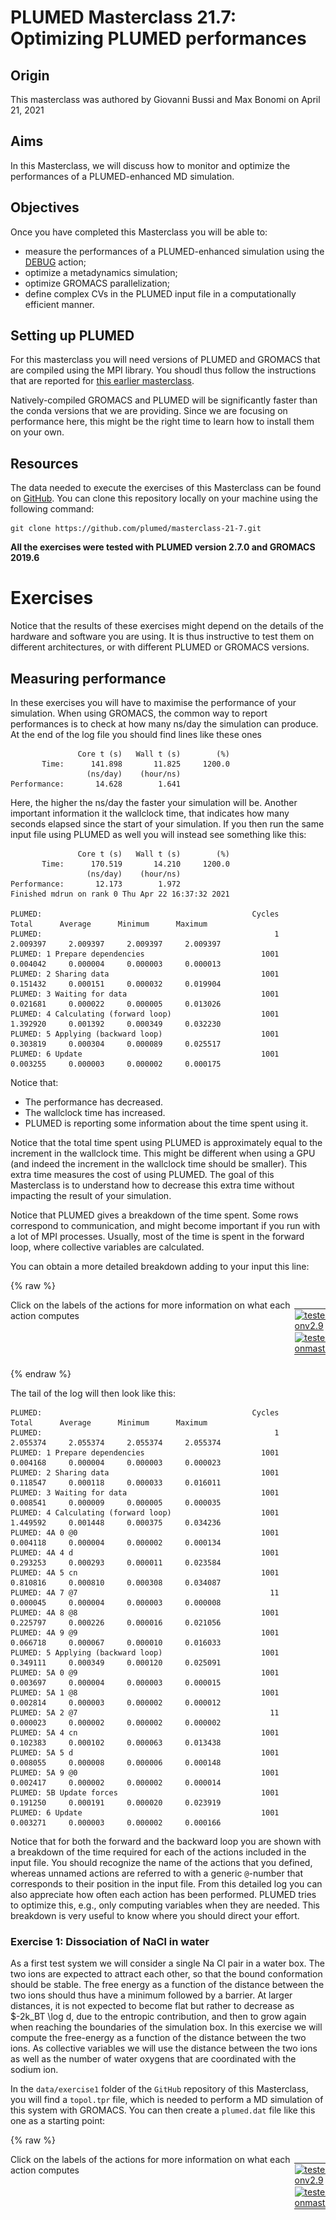 # PLUMED Masterclass 21.7: Optimizing PLUMED performances

## Origin

This masterclass was authored by Giovanni Bussi and Max Bonomi on April 21, 2021

## Aims

In this Masterclass, we will discuss how to monitor and optimize the performances of a PLUMED-enhanced MD simulation. 

## Objectives

Once you have completed this Masterclass you will be able to:

- measure the performances of a PLUMED-enhanced simulation using the [DEBUG](https://www.plumed.org/doc-v2.8/user-doc/html/_d_e_b_u_g.html) action;
- optimize a metadynamics simulation;
- optimize GROMACS parallelization;
- define complex CVs in the PLUMED input file in a computationally efficient manner.
 
## Setting up PLUMED

For this masterclass you will need versions of PLUMED and GROMACS that are compiled using the MPI library.  You shoudl thus follow the instructions that are reported for [this earlier masterclass](../../../21/005/data/NAVIGATION.html).

Natively-compiled GROMACS and PLUMED will be significantly faster than the conda versions that we are providing.  Since we are focusing on performance here, this might be the right time to learn how to install them on your own.

## Resources

The data needed to execute the exercises of this Masterclass can be found on [GitHub](https://github.com/plumed/masterclass-21-7).  You can clone this repository locally on your machine using the following command:

````
git clone https://github.com/plumed/masterclass-21-7.git
````

__All the exercises were tested with PLUMED version 2.7.0 and GROMACS 2019.6__

# Exercises

Notice that the results of these exercises might depend on the details of the hardware and software you are using.  It is thus instructive to test them on different architectures, or with different PLUMED or GROMACS versions.

## Measuring performance

In these exercises you will have to maximise the performance of your simulation. When using GROMACS, the common
way to report performances is to check at how many ns/day the simulation can produce.
At the end of the log file you should find lines like these ones

````
               Core t (s)   Wall t (s)        (%)
       Time:      141.898       11.825     1200.0
                 (ns/day)    (hour/ns)
Performance:       14.628        1.641
````

Here, the higher the ns/day the faster your simulation will be.  Another important information it the wallclock time, that indicates how many seconds elapsed since the start of your simulation.  If you then run the same input file using PLUMED as well you will instead see something like this:

````
               Core t (s)   Wall t (s)        (%)
       Time:      170.519       14.210     1200.0
                 (ns/day)    (hour/ns)
Performance:       12.173        1.972
Finished mdrun on rank 0 Thu Apr 22 16:37:32 2021

PLUMED:                                               Cycles        Total      Average      Minimum      Maximum
PLUMED:                                                    1     2.009397     2.009397     2.009397     2.009397
PLUMED: 1 Prepare dependencies                          1001     0.004042     0.000004     0.000003     0.000013
PLUMED: 2 Sharing data                                  1001     0.151432     0.000151     0.000032     0.019904
PLUMED: 3 Waiting for data                              1001     0.021681     0.000022     0.000005     0.013026
PLUMED: 4 Calculating (forward loop)                    1001     1.392920     0.001392     0.000349     0.032230
PLUMED: 5 Applying (backward loop)                      1001     0.303819     0.000304     0.000089     0.025517
PLUMED: 6 Update                                        1001     0.003255     0.000003     0.000002     0.000175 
````

Notice that:
- The performance has decreased.
- The wallclock time has increased.
- PLUMED is reporting some information about the time spent using it.

Notice that the total time spent using PLUMED is approximately equal to the increment in the wallclock time.  This might be different when using a GPU (and indeed the increment in the wallclock time should be smaller).  This extra time measures the cost of using PLUMED. The goal of this Masterclass is to understand how to decrease this extra time without impacting the result of your simulation.

Notice that PLUMED gives a breakdown of the time spent. Some rows correspond to communication, and might become important if you run with a lot of MPI processes. Usually, most of the time is spent in the forward loop, where collective variables are calculated.

You can obtain a more detailed breakdown adding to your input this line:

{% raw %}
<div style="width: 100%; float:left">
<div style="width: 90%; float:left" id="value_details_INSTRUCTIONS.md_working_1.dat"> Click on the labels of the actions for more information on what each action computes </div>
<div style="width: 10%; float:left"><table><tr><td style="padding:1px"><a href="INSTRUCTIONS.md_working_1.dat.plumed.stderr"><img src="https://img.shields.io/badge/v2.9-passing-green.svg" alt="tested onv2.9" /></a></td></tr><tr><td style="padding:1px"><a href="INSTRUCTIONS.md_working_1.dat.plumed_master.stderr"><img src="https://img.shields.io/badge/master-passing-green.svg" alt="tested onmaster" /></a></td></tr></table></div></div>
<pre style="width=97%;">
<div class="tooltip" style="color:green">DEBUG<div class="right">Set some debug options. <a href="https://www.plumed.org/doc-master/user-doc/html/_d_e_b_u_g.html" style="color:green">More details</a><i></i></div></div> <div class="tooltip">DETAILED_TIMERS<div class="right"> switch on detailed timers<i></i></div></div>
</pre>
 {% endraw %} 

The tail of the log will then look like this:

````
PLUMED:                                               Cycles        Total      Average      Minimum      Maximum
PLUMED:                                                    1     2.055374     2.055374     2.055374     2.055374
PLUMED: 1 Prepare dependencies                          1001     0.004168     0.000004     0.000003     0.000023
PLUMED: 2 Sharing data                                  1001     0.118547     0.000118     0.000033     0.016011
PLUMED: 3 Waiting for data                              1001     0.008541     0.000009     0.000005     0.000035
PLUMED: 4 Calculating (forward loop)                    1001     1.449592     0.001448     0.000375     0.034236
PLUMED: 4A 0 @0                                         1001     0.004118     0.000004     0.000002     0.000134
PLUMED: 4A 4 d                                          1001     0.293253     0.000293     0.000011     0.023584
PLUMED: 4A 5 cn                                         1001     0.810816     0.000810     0.000308     0.034087
PLUMED: 4A 7 @7                                           11     0.000045     0.000004     0.000003     0.000008
PLUMED: 4A 8 @8                                         1001     0.225797     0.000226     0.000016     0.021056
PLUMED: 4A 9 @9                                         1001     0.066718     0.000067     0.000010     0.016033
PLUMED: 5 Applying (backward loop)                      1001     0.349111     0.000349     0.000120     0.025091
PLUMED: 5A 0 @9                                         1001     0.003697     0.000004     0.000003     0.000015
PLUMED: 5A 1 @8                                         1001     0.002814     0.000003     0.000002     0.000012
PLUMED: 5A 2 @7                                           11     0.000023     0.000002     0.000002     0.000002 
PLUMED: 5A 4 cn                                         1001     0.102383     0.000102     0.000063     0.013438
PLUMED: 5A 5 d                                          1001     0.008055     0.000008     0.000006     0.000148
PLUMED: 5A 9 @0                                         1001     0.002417     0.000002     0.000002     0.000014
PLUMED: 5B Update forces                                1001     0.191250     0.000191     0.000020     0.023919
PLUMED: 6 Update                                        1001     0.003271     0.000003     0.000002     0.000166
````

Notice that for both the forward and the backward loop you are shown with a breakdown of the time required for each of the actions included in the input file. You should recognize the name of the actions that you defined, whereas unnamed actions are referred to with a generic `@`-number that corresponds to their position in the input file.  From this detailed log you can also appreciate how often each action has been performed.  PLUMED tries to optimize this, e.g., only computing variables when they are needed.  This breakdown is very useful to know where you should direct your effort.

### Exercise 1: Dissociation of NaCl in water

As a first test system we will consider a single Na Cl pair in a water box.  The two ions are expected to attract each other, so that the bound conformation should be stable.  The free energy as a function of the distance between the two ions should thus have a minimum followed by a barrier. At larger distances, it is not expected to become flat but rather to decrease as $-2k_BT \log d, due to the entropic contribution, and then to grow again when reaching the boundaries of the simulation box.  In this exercise we will compute the free-energy as a function of the distance between the two ions.  As collective variables we will use the distance between the two ions as well as the number of water oxygens that are coordinated with the sodium ion.

In the `data/exercise1` folder of the `GitHub` repository of this Masterclass, you will find a `topol.tpr` file, which is needed to perform a MD simulation of this system with GROMACS.  You can then create a `plumed.dat` file like this one as a starting point:

{% raw %}
<div style="width: 100%; float:left">
<div style="width: 90%; float:left" id="value_details_INSTRUCTIONS.md_working_2.dat"> Click on the labels of the actions for more information on what each action computes </div>
<div style="width: 10%; float:left"><table><tr><td style="padding:1px"><a href="INSTRUCTIONS.md_working_2.dat.plumed.stderr"><img src="https://img.shields.io/badge/v2.9-passing-green.svg" alt="tested onv2.9" /></a></td></tr><tr><td style="padding:1px"><a href="INSTRUCTIONS.md_working_2.dat.plumed_master.stderr"><img src="https://img.shields.io/badge/master-passing-green.svg" alt="tested onmaster" /></a></td></tr></table></div></div>
<pre style="width=97%;">
<div class="tooltip" style="color:blue"># vim:ft=plumed<div class="right">Enables syntax highlighting for PLUMED files in vim. See <a href="https://www.plumed.org/doc-master/user-doc/html/_vim_syntax.html">here for more details. </a><i></i></div></div>
<b name="INSTRUCTIONS.md_working_2.datNA" onclick='showPath("INSTRUCTIONS.md_working_2.dat","INSTRUCTIONS.md_working_2.datNA","INSTRUCTIONS.md_working_2.datNA","violet")'>NA</b><span style="display:none;" id="INSTRUCTIONS.md_working_2.datNA">The GROUP action with label <b>NA</b> calculates the following quantities:<table  align="center" frame="void" width="95%" cellpadding="5%"><tr><td width="5%"><b> Quantity </b>  </td><td width="5%"><b> Type </b>  </td><td><b> Description </b> </td></tr><tr><td width="5%">NA</td><td width="5%"><font color="violet">atoms</font></td><td>indices of atoms specified in GROUP</td></tr></table></span>: <div class="tooltip" style="color:green">GROUP<div class="right">Define a group of atoms so that a particular list of atoms can be referenced with a single label in definitions of CVs or virtual atoms. <a href="https://www.plumed.org/doc-master/user-doc/html/_g_r_o_u_p.html" style="color:green">More details</a><i></i></div></div> <div class="tooltip">ATOMS<div class="right">the numerical indexes for the set of atoms in the group<i></i></div></div>=1
<b name="INSTRUCTIONS.md_working_2.datCL" onclick='showPath("INSTRUCTIONS.md_working_2.dat","INSTRUCTIONS.md_working_2.datCL","INSTRUCTIONS.md_working_2.datCL","violet")'>CL</b><span style="display:none;" id="INSTRUCTIONS.md_working_2.datCL">The GROUP action with label <b>CL</b> calculates the following quantities:<table  align="center" frame="void" width="95%" cellpadding="5%"><tr><td width="5%"><b> Quantity </b>  </td><td width="5%"><b> Type </b>  </td><td><b> Description </b> </td></tr><tr><td width="5%">CL</td><td width="5%"><font color="violet">atoms</font></td><td>indices of atoms specified in GROUP</td></tr></table></span>: <div class="tooltip" style="color:green">GROUP<div class="right">Define a group of atoms so that a particular list of atoms can be referenced with a single label in definitions of CVs or virtual atoms. <a href="https://www.plumed.org/doc-master/user-doc/html/_g_r_o_u_p.html" style="color:green">More details</a><i></i></div></div> <div class="tooltip">ATOMS<div class="right">the numerical indexes for the set of atoms in the group<i></i></div></div>=2
<b name="INSTRUCTIONS.md_working_2.datWAT" onclick='showPath("INSTRUCTIONS.md_working_2.dat","INSTRUCTIONS.md_working_2.datWAT","INSTRUCTIONS.md_working_2.datWAT","violet")'>WAT</b><span style="display:none;" id="INSTRUCTIONS.md_working_2.datWAT">The GROUP action with label <b>WAT</b> calculates the following quantities:<table  align="center" frame="void" width="95%" cellpadding="5%"><tr><td width="5%"><b> Quantity </b>  </td><td width="5%"><b> Type </b>  </td><td><b> Description </b> </td></tr><tr><td width="5%">WAT</td><td width="5%"><font color="violet">atoms</font></td><td>indices of atoms specified in GROUP</td></tr></table></span>: <div class="tooltip" style="color:green">GROUP<div class="right">Define a group of atoms so that a particular list of atoms can be referenced with a single label in definitions of CVs or virtual atoms. <a href="https://www.plumed.org/doc-master/user-doc/html/_g_r_o_u_p.html" style="color:green">More details</a><i></i></div></div> <div class="tooltip">ATOMS<div class="right">the numerical indexes for the set of atoms in the group<i></i></div></div>=3-8544:3
<b name="INSTRUCTIONS.md_working_2.datd" onclick='showPath("INSTRUCTIONS.md_working_2.dat","INSTRUCTIONS.md_working_2.datd","INSTRUCTIONS.md_working_2.datd","black")'>d</b><span style="display:none;" id="INSTRUCTIONS.md_working_2.datd">The DISTANCE action with label <b>d</b> calculates the following quantities:<table  align="center" frame="void" width="95%" cellpadding="5%"><tr><td width="5%"><b> Quantity </b>  </td><td width="5%"><b> Type </b>  </td><td><b> Description </b> </td></tr><tr><td width="5%">d</td><td width="5%"><font color="black">scalar</font></td><td>the DISTANCE between this pair of atoms</td></tr></table></span>: <div class="tooltip" style="color:green">DISTANCE<div class="right">Calculate the distance between a pair of atoms. <a href="https://www.plumed.org/doc-master/user-doc/html/_d_i_s_t_a_n_c_e.html" style="color:green">More details</a><i></i></div></div> <div class="tooltip">ATOMS<div class="right">the pair of atom that we are calculating the distance between<i></i></div></div>=<b name="INSTRUCTIONS.md_working_2.datNA">NA</b>,<b name="INSTRUCTIONS.md_working_2.datCL">CL</b>
<span id="INSTRUCTIONS.md_working_2.datdefcn_short"><b name="INSTRUCTIONS.md_working_2.datcn" onclick='showPath("INSTRUCTIONS.md_working_2.dat","INSTRUCTIONS.md_working_2.datcn","INSTRUCTIONS.md_working_2.datcn","black")'>cn</b><span style="display:none;" id="INSTRUCTIONS.md_working_2.datcn">The COORDINATION action with label <b>cn</b> calculates the following quantities:<table  align="center" frame="void" width="95%" cellpadding="5%"><tr><td width="5%"><b> Quantity </b>  </td><td width="5%"><b> Type </b>  </td><td><b> Description </b> </td></tr><tr><td width="5%">cn</td><td width="5%"><font color="black">scalar</font></td><td>the value of the coordination</td></tr></table></span>: <div class="tooltip" style="color:green">COORDINATION<div class="right">Calculate coordination numbers. This action has <a class="toggler" href='javascript:;' onclick='toggleDisplay("INSTRUCTIONS.md_working_2.datdefcn");'>hidden defaults</a>. <a href="https://www.plumed.org/doc-master/user-doc/html/_c_o_o_r_d_i_n_a_t_i_o_n.html">More details</a><i></i></div></div> <div class="tooltip">GROUPA<div class="right">First list of atoms<i></i></div></div>=1 <div class="tooltip">GROUPB<div class="right">Second list of atoms (if empty, N*(N-1)/2 pairs in GROUPA are counted)<i></i></div></div>=<b name="INSTRUCTIONS.md_working_2.datWAT">WAT</b> <div class="tooltip">R_0<div class="right">The r_0 parameter of the switching function<i></i></div></div>=0.3
</span><span id="INSTRUCTIONS.md_working_2.datdefcn_long" style="display:none;"><b name="INSTRUCTIONS.md_working_2.datcn" onclick='showPath("INSTRUCTIONS.md_working_2.dat","INSTRUCTIONS.md_working_2.datcn","INSTRUCTIONS.md_working_2.datcn","black")'>cn</b>: <div class="tooltip" style="color:green">COORDINATION<div class="right">Calculate coordination numbers. This action uses the <a class="toggler" href='javascript:;' onclick='toggleDisplay("INSTRUCTIONS.md_working_2.datdefcn");'>defaults shown here</a>. <a href="https://www.plumed.org/doc-master/user-doc/html/_c_o_o_r_d_i_n_a_t_i_o_n.html">More details</a><i></i></div></div> <div class="tooltip">GROUPA<div class="right">First list of atoms<i></i></div></div>=1 <div class="tooltip">GROUPB<div class="right">Second list of atoms (if empty, N*(N-1)/2 pairs in GROUPA are counted)<i></i></div></div>=<b name="INSTRUCTIONS.md_working_2.datWAT">WAT</b> <div class="tooltip">R_0<div class="right">The r_0 parameter of the switching function<i></i></div></div>=0.3  <div class="tooltip">D_0<div class="right"> The d_0 parameter of the switching function<i></i></div></div>=0.0 <div class="tooltip">NN<div class="right"> The n parameter of the switching function <i></i></div></div>=6 <div class="tooltip">MM<div class="right"> The m parameter of the switching function; 0 implies 2*NN<i></i></div></div>=0
</span><div class="tooltip" style="color:green">PRINT<div class="right">Print quantities to a file. <a href="https://www.plumed.org/doc-master/user-doc/html/_p_r_i_n_t.html" style="color:green">More details</a><i></i></div></div> <div class="tooltip">ARG<div class="right">the input for this action is the scalar output from one or more other actions<i></i></div></div>=<b name="INSTRUCTIONS.md_working_2.datd">d</b>,<b name="INSTRUCTIONS.md_working_2.datcn">cn</b> <div class="tooltip">STRIDE<div class="right"> the frequency with which the quantities of interest should be output<i></i></div></div>=100 <div class="tooltip">FILE<div class="right">the name of the file on which to output these quantities<i></i></div></div>=COLVAR
<span style="display:none;" id="INSTRUCTIONS.md_working_2.dat">The PRINT action with label <b></b> calculates something</span><div class="tooltip" style="color:green">METAD<div class="right">Used to performed metadynamics on one or more collective variables. <a href="https://www.plumed.org/doc-master/user-doc/html/_m_e_t_a_d.html" style="color:green">More details</a><i></i></div></div> <div class="tooltip">ARG<div class="right">the input for this action is the scalar output from one or more other actions<i></i></div></div>=<b name="INSTRUCTIONS.md_working_2.datd">d</b>,<b name="INSTRUCTIONS.md_working_2.datcn">cn</b> <div class="tooltip">SIGMA<div class="right">the widths of the Gaussian hills<i></i></div></div>=0.05,0.1 <div class="tooltip">HEIGHT<div class="right">the heights of the Gaussian hills<i></i></div></div>=0.1 <div class="tooltip">PACE<div class="right">the frequency for hill addition<i></i></div></div>=10 <div class="tooltip">BIASFACTOR<div class="right">use well tempered metadynamics and use this bias factor<i></i></div></div>=5
</pre>
 {% endraw %} 

As usual, you can run a simulation with the following command

````
gmx_mpi mdrun -plumed plumed.dat -nsteps 100000
````

For the first three points, you can run relatively short simulations, so choose nsteps based on what you can quickly test on your machine. For the fourth point instead you will need to reach convergence.  A time on the order of a ns should be more the sufficient.

### Exercise 1a: Optimizing the calculation of a metadynamics bias

For this first point, we will focus on the calculation and update of the metadynamics bias.  We will try to have a simulation that runs faster without changing significantly the result.  Check the manual of [METAD](https://www.plumed.org/doc-v2.8/user-doc/html/_m_e_t_a_d.html) and find out how to speed up this calculation.
A few hints:

- What matters is the deposition rate (that is: height/pace). Increasing the pace and height by the same factor should not change the result significantly.
- Grids will make calculation faster (especially for long runs) but update slower.

Notice that these changes are not expected to impact the convergence of the algorithm.  Thus, you do not need a converged simulation to measure the impact on performances.

### Exercise 1b: Optimizing the calculation of a coordination number

For this second point, we will focus on the calculation of one of the two biased collective variables, namely the coordination of the Na ion with water oxygens.  We will try to have a simulation that runs faster without changing significantly the result.  Check the manual of [COORDINATION](https://www.plumed.org/doc-v2.8/user-doc/html/_c_o_o_r_d_i_n_a_t_i_o_n.html) and find out how to speed up this calculation.  A few hints:

- Neighbor lists might help, but be very careful with parameters.
- Starting with PLUMED v2.7 the construction of neighbor lists is parallelized.  Performances might thus be very different if you test your input with PLUMED v2.6 or earlier.

Notice that these changes are not expected to impact the convergence of the algorithm.  Thus, you do not need a converged simulation to measure the impact on performances.

### Exercise 1c: Optimizing GROMACS parallelization

For this third point, we will try to make sure that GROMACS runs at its maximum speed.  For this you will have to check GROMACS manual.  A few hints:

- Based on the number of processors in your computer, play with the number of OpenMP threads and of MPI processes.
- Check if the `-pin on` option improves performances.

Notice that these changes are not expected to impact the convergence of the algorithm.  Thus, you do not need a converged simulation to measure the impact on performances.

### Exercise 1d: Optimizing metadynamics parameters

We will now make modifications to the algorithm so as to be able to arrive to the same result running a shorter simulation. Try to play with [METAD](https://www.plumed.org/doc-v2.8/user-doc/html/_m_e_t_a_d.html) parameters and see if you can improve them. A few hints:

- Changing hills width might affect that speed at which you fill free-energy basins.
- Limiting the domain of the collective variables that you explore might help, if you can predict what happens
  in the portion of the domain that the simulation does not explore.
- You can even try to reduce the number of CVs.

Notice that these changes are expected to impact the convergence of the algorithm.  Thus, you do not need a converged simulation to measure the impact on performances, and you have to make sure that the statistical accuracy is comparable.

### Exercise 1e: Computing the binding free energy

As a final step, analyze the simulations performed so far to compute the standard binding free energy between the two species. Notice that even though this is defined at 1M concentration, the calculations that you are running are actually at infinite dilution.

### Exercise 2: Folding of the C-terminal domain (CTD) of the RfaH virulence factor

In this exercise, we will work with the C-terminal domain (CTD) of the RfaH virulence factor from _Escherichia coli_ that was introduced in the fourth exercise of [this lesson](../../../21/004/data/NAVIGATION.html).  This part of the system, which we refer to as RfaH-CTD, undergoes a dramatic conformational transformation from β-barrel to α-helical, which is stabilized by the N-terminal domain of the RfaH virulence factor.  This transition is illustrated in the following figure: 

![Structural transformation of the RfaH-CTD. Domain dissociation is triggered upon binding of the NTD (gray) to its target ops (operon polarity suppressor) element DNA, relieving the autoinhibited state and allowing the transformation of the CTD (colored) from an α-helical hairpin (A) towards a five-stranded β-barrel (B). Note that the NTD and CTD are connected by a linker that does not order within the crystals and therefore is not shown in the figure.](figures/RfaH-CTD.png)

RfaH-CTD  is simulated using a simplified, structure-based potential, called [SMOG](https://smog-server.org).  The SMOG energy function has been designed to have two local minima corresponding to the β-barrel and α-helical states of RfaH-CTD.  To achieve this goal, the SMOG energy function promotes native contacts, i.e. interactions that are present in the native structure(s).  When using structure-based force fields, a function of the coordinates that is correlated with the energy of the system, such as the total number of native contacts, has been shown to be a good CV for enhanced-sampling simulations. Unfortunately, these types of CVs often involve a large number of atoms and are therefore computationally expensive to calculate at every step of the simulation. In this exercise, we will learn how to write and optimize these types of CVs.

In the `data/exercise2` folder of the [GitHub](https://github.com/plumed/masterclass-21-7) repository of this Masterclass, you will find:

- two PDB files of RfaH-CTD in the β-barrel (`stateA.pdb`) and α-helical (`stateB.pdb`) states;
- a `topol.tpr` file, which is needed to perform a MD simulation of this system with GROMACS;
- a template PLUMED input file (`plumed.dat`) to perform a metadynamics simulation using the total number of native contacts as CV.
  These contacts are defined using only the β-barrel conformation, which is the most populated state in the conditions we are simulating.

The provided PLUMED input file looks as follows:

{% raw %}
<div style="width: 100%; float:left">
<div style="width: 90%; float:left" id="value_details_work/plumed_ex1.dat"> Click on the labels of the actions for more information on what each action computes </div>
<div style="width: 10%; float:left"><table><tr><td style="padding:1px"><a href="work/plumed_ex1.dat.plumed.stderr"><img src="https://img.shields.io/badge/v2.9-passing-green.svg" alt="tested onv2.9" /></a></td></tr><tr><td style="padding:1px"><a href="work/plumed_ex1.dat.plumed_master.stderr"><img src="https://img.shields.io/badge/master-passing-green.svg" alt="tested onmaster" /></a></td></tr><tr><td style="padding:0px"><img class="toggler" src="https://img.shields.io/badge/master-incomplete-yellow.svg" alt="tested on master" onmouseup='toggleDisplay("work/plumed_ex1.dat")' onmousedown='toggleDisplay("work/plumed_ex1.dat")'/></td></tr>
</table></div></div>
<div id="work/plumed_ex1.dat_short">
<pre style="width=97%;">
<span style="color:blue" class="comment"># reconstruct molecule</span>
<div class="tooltip" style="color:green">WHOLEMOLECULES<div class="right">This action is used to rebuild molecules that can become split by the periodic boundary conditions. <a href="https://www.plumed.org/doc-master/user-doc/html/_w_h_o_l_e_m_o_l_e_c_u_l_e_s.html" style="color:green">More details</a><i></i></div></div> <div class="tooltip">ENTITY0<div class="right">the atoms that make up a molecule that you wish to align<i></i></div></div>=1-330
<br/><span style="color:blue" class="comment"># CA-RMSDs from the two reference conformations</span>
<span style="color:blue" class="comment"># useful for monitoring the distance from the two metastable states</span>
<span style="display:none;" id="work/plumed_ex1.dat">The WHOLEMOLECULES action with label <b></b> calculates something</span><b name="work/plumed_ex1.datrmsd_A" onclick='showPath("work/plumed_ex1.dat","work/plumed_ex1.datrmsd_A","work/plumed_ex1.datrmsd_A","brown")'>rmsd_A</b>: <div class="tooltip" style="color:green">RMSD<div class="right">Calculate the RMSD with respect to a reference structure. <a href="https://www.plumed.org/doc-master/user-doc/html/_r_m_s_d.html" style="color:green">More details</a><i></i></div></div> <div class="tooltip">REFERENCE<div class="right">a file in pdb format containing the reference structure and the atoms involved in the CV<i></i></div></div>=stateA.pdb <div class="tooltip">TYPE<div class="right"> the manner in which RMSD alignment is performed<i></i></div></div>=OPTIMAL <div class="tooltip">NOPBC<div class="right"> ignore the periodic boundary conditions when calculating distances<i></i></div></div>
<span style="display:none;" id="work/plumed_ex1.datrmsd_A">The RMSD action with label <b>rmsd_A</b> calculates the following quantities:<table  align="center" frame="void" width="95%" cellpadding="5%"><tr><td width="5%"><b> Quantity </b>  </td><td><b> Description </b> </td></tr><tr><td width="5%">rmsd_A.value</td><td>the RMSD distance between the instaneous structure and the reference structure/s that were input</td></tr></table></span><b name="work/plumed_ex1.datrmsd_B" onclick='showPath("work/plumed_ex1.dat","work/plumed_ex1.datrmsd_B","work/plumed_ex1.datrmsd_B","brown")'>rmsd_B</b>: <div class="tooltip" style="color:green">RMSD<div class="right">Calculate the RMSD with respect to a reference structure. <a href="https://www.plumed.org/doc-master/user-doc/html/_r_m_s_d.html" style="color:green">More details</a><i></i></div></div> <div class="tooltip">REFERENCE<div class="right">a file in pdb format containing the reference structure and the atoms involved in the CV<i></i></div></div>=stateB.pdb <div class="tooltip">TYPE<div class="right"> the manner in which RMSD alignment is performed<i></i></div></div>=OPTIMAL <div class="tooltip">NOPBC<div class="right"> ignore the periodic boundary conditions when calculating distances<i></i></div></div>
<br/><span style="color:blue" class="comment"># list of 379 distances between atoms that are closer</span>
<span style="color:blue" class="comment"># than 0.6 nm in the reference PDB file (stateA.pdb, β-barrel state)</span>
<span style="display:none;" id="work/plumed_ex1.datrmsd_B">The RMSD action with label <b>rmsd_B</b> calculates the following quantities:<table  align="center" frame="void" width="95%" cellpadding="5%"><tr><td width="5%"><b> Quantity </b>  </td><td><b> Description </b> </td></tr><tr><td width="5%">rmsd_B.value</td><td>the RMSD distance between the instaneous structure and the reference structure/s that were input</td></tr></table></span><b name="work/plumed_ex1.datd1" onclick='showPath("work/plumed_ex1.dat","work/plumed_ex1.datd1","work/plumed_ex1.datd1","brown")'>d1</b>: <div class="tooltip" style="color:green">DISTANCE<div class="right">Calculate the distance between a pair of atoms. <a href="https://www.plumed.org/doc-master/user-doc/html/_d_i_s_t_a_n_c_e.html" style="color:green">More details</a><i></i></div></div> <div class="tooltip">ATOMS<div class="right">the pair of atom that we are calculating the distance between<i></i></div></div>=1,110 <div class="tooltip">NOPBC<div class="right"> ignore the periodic boundary conditions when calculating distances<i></i></div></div>
<span style="display:none;" id="work/plumed_ex1.datd1">The DISTANCE action with label <b>d1</b> calculates the following quantities:<table  align="center" frame="void" width="95%" cellpadding="5%"><tr><td width="5%"><b> Quantity </b>  </td><td><b> Description </b> </td></tr><tr><td width="5%">d1.value</td><td>the DISTANCE between this pair of atoms</td></tr></table></span><b name="work/plumed_ex1.datd2" onclick='showPath("work/plumed_ex1.dat","work/plumed_ex1.datd2","work/plumed_ex1.datd2","brown")'>d2</b>: <div class="tooltip" style="color:green">DISTANCE<div class="right">Calculate the distance between a pair of atoms. <a href="https://www.plumed.org/doc-master/user-doc/html/_d_i_s_t_a_n_c_e.html" style="color:green">More details</a><i></i></div></div> <div class="tooltip">ATOMS<div class="right">the pair of atom that we are calculating the distance between<i></i></div></div>=1,115 <div class="tooltip">NOPBC<div class="right"> ignore the periodic boundary conditions when calculating distances<i></i></div></div>
<span style="color:blue" class="comment"># __FILL__</span>
<span style="display:none;" id="work/plumed_ex1.datd2">The DISTANCE action with label <b>d2</b> calculates the following quantities:<table  align="center" frame="void" width="95%" cellpadding="5%"><tr><td width="5%"><b> Quantity </b>  </td><td><b> Description </b> </td></tr><tr><td width="5%">d2.value</td><td>the DISTANCE between this pair of atoms</td></tr></table></span><b name="work/plumed_ex1.datd379" onclick='showPath("work/plumed_ex1.dat","work/plumed_ex1.datd379","work/plumed_ex1.datd379","brown")'>d379</b>: <div class="tooltip" style="color:green">DISTANCE<div class="right">Calculate the distance between a pair of atoms. <a href="https://www.plumed.org/doc-master/user-doc/html/_d_i_s_t_a_n_c_e.html" style="color:green">More details</a><i></i></div></div> <div class="tooltip">ATOMS<div class="right">the pair of atom that we are calculating the distance between<i></i></div></div>=239,265 <div class="tooltip">NOPBC<div class="right"> ignore the periodic boundary conditions when calculating distances<i></i></div></div>
<br/><span style="color:blue" class="comment"># list of 379 switching functions to define a contact from the distance between two atoms</span>
<span style="display:none;" id="work/plumed_ex1.datd379">The DISTANCE action with label <b>d379</b> calculates the following quantities:<table  align="center" frame="void" width="95%" cellpadding="5%"><tr><td width="5%"><b> Quantity </b>  </td><td><b> Description </b> </td></tr><tr><td width="5%">d379.value</td><td>the DISTANCE between this pair of atoms</td></tr></table></span><b name="work/plumed_ex1.datc1" onclick='showPath("work/plumed_ex1.dat","work/plumed_ex1.datc1","work/plumed_ex1.datc1","brown")'>c1</b>: <div class="tooltip" style="color:green">CUSTOM<div class="right">Calculate a combination of variables using a custom expression. <a href="https://www.plumed.org/doc-master/user-doc/html/_c_u_s_t_o_m.html" style="color:green">More details</a><i></i></div></div> <div class="tooltip">FUNC<div class="right">the function you wish to evaluate<i></i></div></div>=1-erf(x^4 <div class="tooltip">ARG<div class="right">the input to this function<i></i></div></div>=<b name="work/plumed_ex1.datd1">d1</b> <div class="tooltip">PERIODIC<div class="right">if the output of your function is periodic then you should specify the periodicity of the function<i></i></div></div>=NO
<span style="display:none;" id="work/plumed_ex1.datc1">The CUSTOM action with label <b>c1</b> calculates the following quantities:<table  align="center" frame="void" width="95%" cellpadding="5%"><tr><td width="5%"><b> Quantity </b>  </td><td><b> Description </b> </td></tr><tr><td width="5%">c1.value</td><td>an arbitrary function</td></tr></table></span><b name="work/plumed_ex1.datc2" onclick='showPath("work/plumed_ex1.dat","work/plumed_ex1.datc2","work/plumed_ex1.datc2","brown")'>c2</b>: <div class="tooltip" style="color:green">CUSTOM<div class="right">Calculate a combination of variables using a custom expression. <a href="https://www.plumed.org/doc-master/user-doc/html/_c_u_s_t_o_m.html" style="color:green">More details</a><i></i></div></div> <div class="tooltip">FUNC<div class="right">the function you wish to evaluate<i></i></div></div>=1-erf(x^4 <div class="tooltip">ARG<div class="right">the input to this function<i></i></div></div>=<b name="work/plumed_ex1.datd2">d2</b> <div class="tooltip">PERIODIC<div class="right">if the output of your function is periodic then you should specify the periodicity of the function<i></i></div></div>=NO
<span style="color:blue" class="comment"># __FILL__</span>
<span style="display:none;" id="work/plumed_ex1.datc2">The CUSTOM action with label <b>c2</b> calculates the following quantities:<table  align="center" frame="void" width="95%" cellpadding="5%"><tr><td width="5%"><b> Quantity </b>  </td><td><b> Description </b> </td></tr><tr><td width="5%">c2.value</td><td>an arbitrary function</td></tr></table></span><b name="work/plumed_ex1.datc379" onclick='showPath("work/plumed_ex1.dat","work/plumed_ex1.datc379","work/plumed_ex1.datc379","brown")'>c379</b>: <div class="tooltip" style="color:green">CUSTOM<div class="right">Calculate a combination of variables using a custom expression. <a href="https://www.plumed.org/doc-master/user-doc/html/_c_u_s_t_o_m.html" style="color:green">More details</a><i></i></div></div> <div class="tooltip">FUNC<div class="right">the function you wish to evaluate<i></i></div></div>=1-erf(x^4 <div class="tooltip">ARG<div class="right">the input to this function<i></i></div></div>=<b name="work/plumed_ex1.datd379">d379</b> <div class="tooltip">PERIODIC<div class="right">if the output of your function is periodic then you should specify the periodicity of the function<i></i></div></div>=NO
<br/><span style="color:blue" class="comment"># sum of switching functions = total number of contacts</span>
<span style="display:none;" id="work/plumed_ex1.datc379">The CUSTOM action with label <b>c379</b> calculates the following quantities:<table  align="center" frame="void" width="95%" cellpadding="5%"><tr><td width="5%"><b> Quantity </b>  </td><td><b> Description </b> </td></tr><tr><td width="5%">c379.value</td><td>an arbitrary function</td></tr></table></span><b name="work/plumed_ex1.datcv" onclick='showPath("work/plumed_ex1.dat","work/plumed_ex1.datcv","work/plumed_ex1.datcv","brown")'>cv</b>: <div class="tooltip" style="color:green">COMBINE<div class="right">Calculate a polynomial combination of a set of other variables. <a href="https://www.plumed.org/doc-master/user-doc/html/_c_o_m_b_i_n_e.html" style="color:green">More details</a><i></i></div></div> <div class="tooltip">ARG<div class="right">the input to this function<i></i></div></div>=<b name="work/plumed_ex1.datc1">c1</b>,<b name="work/plumed_ex1.datc2">c2</b>,c3,c4,c5,c6,c7,c8,c9,c10,c11,c12,c13,c14,c15,c16,c17,c18,c19,c20,c21,c22,c23,c24,c25,c26,c27,c28,c29,c30,c31,c32,c33,c34,c35,c36,c37,c38,c39,c40,c41,c42,c43,c44,c45,c46,c47,c48,c49,c50,c51,c52,c53,c54,c55,c56,c57,c58,c59,c60,c61,c62,c63,c64,c65,c66,c67,c68,c69,c70,c71,c72,c73,c74,c75,c76,c77,c78,c79,c80,c81,c82,c83,c84,c85,c86,c87,c88,c89,c90,c91,c92,c93,c94,c95,c96,c97,c98,c99,c100,c101,c102,c103,c104,c105,c106,c107,c108,c109,c110,c111,c112,c113,c114,c115,c116,c117,c118,c119,c120,c121,c122,c123,c124,c125,c126,c127,c128,c129,c130,c131,c132,c133,c134,c135,c136,c137,c138,c139,c140,c141,c142,c143,c144,c145,c146,c147,c148,c149,c150,c151,c152,c153,c154,c155,c156,c157,c158,c159,c160,c161,c162,c163,c164,c165,c166,c167,c168,c169,c170,c171,c172,c173,c174,c175,c176,c177,c178,c179,c180,c181,c182,c183,c184,c185,c186,c187,c188,c189,c190,c191,c192,c193,c194,c195,c196,c197,c198,c199,c200,c201,c202,c203,c204,c205,c206,c207,c208,c209,c210,c211,c212,c213,c214,c215,c216,c217,c218,c219,c220,c221,c222,c223,c224,c225,c226,c227,c228,c229,c230,c231,c232,c233,c234,c235,c236,c237,c238,c239,c240,c241,c242,c243,c244,c245,c246,c247,c248,c249,c250,c251,c252,c253,c254,c255,c256,c257,c258,c259,c260,c261,c262,c263,c264,c265,c266,c267,c268,c269,c270,c271,c272,c273,c274,c275,c276,c277,c278,c279,c280,c281,c282,c283,c284,c285,c286,c287,c288,c289,c290,c291,c292,c293,c294,c295,c296,c297,c298,c299,c300,c301,c302,c303,c304,c305,c306,c307,c308,c309,c310,c311,c312,c313,c314,c315,c316,c317,c318,c319,c320,c321,c322,c323,c324,c325,c326,c327,c328,c329,c330,c331,c332,c333,c334,c335,c336,c337,c338,c339,c340,c341,c342,c343,c344,c345,c346,c347,c348,c349,c350,c351,c352,c353,c354,c355,c356,c357,c358,c359,c360,c361,c362,c363,c364,c365,c366,c367,c368,c369,c370,c371,c372,c373,c374,c375,c376,c377,c378,<b name="work/plumed_ex1.datc379">c379</b> <div class="tooltip">PERIODIC<div class="right">if the output of your function is periodic then you should specify the periodicity of the function<i></i></div></div>=NO
<br/><span style="color:blue" class="comment"># metadynamics using &quot;cv&quot;</span>
<span style="display:none;" id="work/plumed_ex1.datcv">The COMBINE action with label <b>cv</b> calculates the following quantities:<table  align="center" frame="void" width="95%" cellpadding="5%"><tr><td width="5%"><b> Quantity </b>  </td><td><b> Description </b> </td></tr><tr><td width="5%">cv.value</td><td>a linear compbination</td></tr></table></span><b name="work/plumed_ex1.datmetad" onclick='showPath("work/plumed_ex1.dat","work/plumed_ex1.datmetad","work/plumed_ex1.datmetad","brown")'>metad</b>: <div class="tooltip" style="color:green">METAD<div class="right">Used to performed metadynamics on one or more collective variables. <a href="https://www.plumed.org/doc-master/user-doc/html/_m_e_t_a_d.html" style="color:green">More details</a><i></i></div></div> <div class="tooltip">ARG<div class="right">the input for this action is the scalar output from one or more other actions<i></i></div></div>=<b name="work/plumed_ex1.datcv">cv</b> ...
 <span style="color:blue" class="comment"># Deposit a Gaussian every 500 time steps, with initial height </span>
 <span style="color:blue" class="comment"># equal to 1.2 kJ/mol and bias factor equal to 60</span>
 <div class="tooltip">PACE<div class="right">the frequency for hill addition<i></i></div></div>=500 <div class="tooltip">HEIGHT<div class="right">the heights of the Gaussian hills<i></i></div></div>=1.2 <div class="tooltip">BIASFACTOR<div class="right">use well tempered metadynamics and use this bias factor<i></i></div></div>=60 
 <span style="color:blue" class="comment"># Gaussian width (sigma) based on the CV fluctuations in unbiased run </span>
 <div class="tooltip">SIGMA<div class="right">the widths of the Gaussian hills<i></i></div></div>=10.0
 <span style="color:blue" class="comment"># Gaussians will be written to file</span>
 <div class="tooltip">FILE<div class="right"> a file in which the list of added hills is stored<i></i></div></div>=HILLS
...
<br/><span style="color:blue" class="comment"># print useful stuff</span>
<span style="display:none;" id="work/plumed_ex1.datmetad">The METAD action with label <b>metad</b> calculates the following quantities:<table  align="center" frame="void" width="95%" cellpadding="5%"><tr><td width="5%"><b> Quantity </b>  </td><td><b> Description </b> </td></tr><tr><td width="5%">metad.bias</td><td>the instantaneous value of the bias potential</td></tr></table></span><div class="tooltip" style="color:green">PRINT<div class="right">Print quantities to a file. <a href="https://www.plumed.org/doc-master/user-doc/html/_p_r_i_n_t.html" style="color:green">More details</a><i></i></div></div> <div class="tooltip">ARG<div class="right">the input for this action is the scalar output from one or more other actions<i></i></div></div>=<b name="work/plumed_ex1.datcv">cv</b>,<b name="work/plumed_ex1.datrmsd_A">rmsd_A</b>,<b name="work/plumed_ex1.datrmsd_B">rmsd_B</b>,<b name="work/plumed_ex1.datmetad">metad.bias</b> <div class="tooltip">STRIDE<div class="right"> the frequency with which the quantities of interest should be output<i></i></div></div>=500 <div class="tooltip">FILE<div class="right">the name of the file on which to output these quantities<i></i></div></div>=COLVAR
</pre></div>
<div style="display:none;" id="work/plumed_ex1.dat_long"><pre style="width=97%;">
<span style="color:blue" class="comment"># reconstruct molecule</span>
<div class="tooltip" style="color:green">WHOLEMOLECULES<div class="right">This action is used to rebuild molecules that can become split by the periodic boundary conditions. <a href="https://www.plumed.org/doc-master/user-doc/html/_w_h_o_l_e_m_o_l_e_c_u_l_e_s.html" style="color:green">More details</a><i></i></div></div> <div class="tooltip">ENTITY0<div class="right">the atoms that make up a molecule that you wish to align<i></i></div></div>=1-330
<br/><span style="color:blue" class="comment"># CA-RMSDs from the two reference conformations</span>
<span style="display:none;" id="work/plumed_ex1.dat_sol">The WHOLEMOLECULES action with label <b></b> calculates something</span><b name="work/plumed_ex1.dat_solrmsd_A" onclick='showPath("work/plumed_ex1.dat","work/plumed_ex1.dat_solrmsd_A","work/plumed_ex1.dat_solrmsd_A","brown")'>rmsd_A</b>: <div class="tooltip" style="color:green">RMSD<div class="right">Calculate the RMSD with respect to a reference structure. <a href="https://www.plumed.org/doc-master/user-doc/html/_r_m_s_d.html" style="color:green">More details</a><i></i></div></div> <div class="tooltip">REFERENCE<div class="right">a file in pdb format containing the reference structure and the atoms involved in the CV<i></i></div></div>=<b name="work/plumed_ex1.dat_sol">../data/exercise2/stateA.pdb</b> <div class="tooltip">TYPE<div class="right"> the manner in which RMSD alignment is performed<i></i></div></div>=OPTIMAL <div class="tooltip">NOPBC<div class="right"> ignore the periodic boundary conditions when calculating distances<i></i></div></div>
<span style="display:none;" id="work/plumed_ex1.dat_solrmsd_A">The RMSD action with label <b>rmsd_A</b> calculates the following quantities:<table  align="center" frame="void" width="95%" cellpadding="5%"><tr><td width="5%"><b> Quantity </b>  </td><td><b> Description </b> </td></tr><tr><td width="5%">rmsd_A.value</td><td>the RMSD distance between the instaneous structure and the reference structure/s that were input</td></tr></table></span><b name="work/plumed_ex1.dat_solrmsd_B" onclick='showPath("work/plumed_ex1.dat","work/plumed_ex1.dat_solrmsd_B","work/plumed_ex1.dat_solrmsd_B","brown")'>rmsd_B</b>: <div class="tooltip" style="color:green">RMSD<div class="right">Calculate the RMSD with respect to a reference structure. <a href="https://www.plumed.org/doc-master/user-doc/html/_r_m_s_d.html" style="color:green">More details</a><i></i></div></div> <div class="tooltip">REFERENCE<div class="right">a file in pdb format containing the reference structure and the atoms involved in the CV<i></i></div></div>=<b name="work/plumed_ex1.dat_sol">../data/exercise2/stateB.pdb</b> <div class="tooltip">TYPE<div class="right"> the manner in which RMSD alignment is performed<i></i></div></div>=OPTIMAL <div class="tooltip">NOPBC<div class="right"> ignore the periodic boundary conditions when calculating distances<i></i></div></div>
<br/><span style="display:none;" id="work/plumed_ex1.dat_solrmsd_B">The RMSD action with label <b>rmsd_B</b> calculates the following quantities:<table  align="center" frame="void" width="95%" cellpadding="5%"><tr><td width="5%"><b> Quantity </b>  </td><td><b> Description </b> </td></tr><tr><td width="5%">rmsd_B.value</td><td>the RMSD distance between the instaneous structure and the reference structure/s that were input</td></tr></table></span><b name="work/plumed_ex1.dat_solcv" onclick='showPath("work/plumed_ex1.dat","work/plumed_ex1.dat_solcv","work/plumed_ex1.dat_solcv","brown")'>cv</b>: <div class="tooltip" style="color:green">COORDINATION<div class="right">Calculate coordination numbers. <a href="https://www.plumed.org/doc-master/user-doc/html/_c_o_o_r_d_i_n_a_t_i_o_n.html" style="color:green">More details</a><i></i></div></div> <div class="tooltip">NOPBC<div class="right"> ignore the periodic boundary conditions when calculating distances<i></i></div></div> <div class="tooltip">GROUPA<div class="right">First list of atoms<i></i></div></div>=1,1,1,2,2,2,2,2,3,3,3,3,4,5,5,6,9,10,10,10,10,13,13,13,13,13,13,13,14,14,14,14,14,14,14,14,14,16,16,16,16,16,18,18,18,18,19,21,22,22,22,22,22,22,24,25,25,25,27,27,27,27,27,27,27,27,28,28,28,28,29,29,29,29,29,29,29,30,30,30,30,30,30,30,30,30,30,32,32,32,32,32,32,34,34,34,38,39,41,41,41,47,47,47,48,48,48,52,52,57,57,60,62,62,63,63,63,66,68,68,68,68,83,84,84,84,84,84,84,89,89,89,93,95,98,101,101,101,101,101,101,103,103,104,104,104,104,104,104,104,105,107,107,107,107,107,108,109,109,110,111,111,114,114,114,114,114,114,114,116,116,116,116,119,119,119,120,120,120,120,120,126,126,126,126,128,128,129,129,129,129,129,129,129,130,130,130,130,130,130,130,130,133,133,133,133,133,135,140,141,141,141,141,141,144,144,144,144,145,145,145,145,149,149,149,149,151,151,153,153,153,153,153,153,154,154,154,158,160,160,160,160,162,166,166,166,169,169,169,174,174,174,174,174,174,174,176,176,176,176,176,178,178,178,178,180,180,180,184,186,186,186,186,188,188,188,189,189,189,191,191,191,191,191,191,193,193,193,193,195,195,196,197,197,197,197,197,200,200,200,200,200,202,202,202,204,204,204,204,204,205,205,207,207,207,207,207,209,209,209,209,210,211,212,212,212,212,212,212,212,212,213,213,213,213,216,216,216,216,218,218,218,220,220,220,220,220,220,220,221,221,221,223,223,223,223,223,223,225,225,225,226,226,232,232,232,232,232,235,235,235,236,236,236,236,237,239,239,239 <div class="tooltip">GROUPB<div class="right">Second list of atoms (if empty, N*(N-1)/2 pairs in GROUPA are counted)<i></i></div></div>=110,115,122,106,108,110,112,115,95,96,98,102,112,95,98,112,123,95,102,106,115,106,108,112,115,123,203,205,92,102,103,104,106,113,202,205,208,92,94,96,102,106,82,92,94,96,96,78,79,80,92,94,96,99,205,78,82,92,60,68,70,72,78,82,84,92,60,68,70,311,82,92,102,104,205,310,311,60,68,82,84,92,104,221,309,310,311,68,70,72,78,82,92,70,72,75,71,73,72,74,75,58,71,74,70,71,72,69,71,86,87,221,218,221,236,237,279,295,82,84,93,221,229,217,218,219,221,229,231,229,231,237,229,229,229,215,217,219,224,229,231,215,224,202,204,208,215,217,219,220,203,201,202,208,210,215,202,210,213,210,213,215,133,199,201,203,208,210,215,199,201,203,204,192,199,201,188,203,204,205,327,194,199,201,208,286,287,194,196,197,199,206,284,300,199,208,210,212,213,285,286,287,192,194,196,197,199,196,199,187,192,194,195,196,185,187,192,195,185,187,189,199,185,187,195,196,195,196,170,175,176,177,185,195,177,179,182,177,175,177,186,328,189,189,327,328,186,188,328,313,315,316,317,323,325,328,313,315,317,323,328,315,317,319,323,317,319,320,328,303,313,315,323,310,313,315,323,327,328,300,302,303,307,310,313,300,302,307,310,302,303,303,284,291,301,302,303,300,302,307,310,313,300,307,310,300,302,307,310,313,310,313,281,283,291,300,310,281,283,285,291,287,267,267,270,274,281,283,285,287,288,267,270,287,288,274,278,281,291,278,279,281,278,279,281,283,291,293,300,278,279,293,264,266,274,277,278,281,266,267,268,268,271,266,268,274,277,278,266,274,278,274,277,278,279,279,256,258,265 <div class="tooltip">PAIR<div class="right"> Pair only 1st element of the 1st group with 1st element in the second, etc<i></i></div></div> <div class="tooltip">SWITCH<div class="right">This keyword is used if you want to employ an alternative to the continuous switching function defined above<i></i></div></div>={CUSTOM FUNC=1-erf(x^4) R_0=1.0}
<br/><span style="color:blue" class="comment"># metadynamics parameters</span>
<span style="display:none;" id="work/plumed_ex1.dat_solcv">The COORDINATION action with label <b>cv</b> calculates the following quantities:<table  align="center" frame="void" width="95%" cellpadding="5%"><tr><td width="5%"><b> Quantity </b>  </td><td><b> Description </b> </td></tr><tr><td width="5%">cv.value</td><td>the value of the coordination</td></tr></table></span><b name="work/plumed_ex1.dat_solmetad" onclick='showPath("work/plumed_ex1.dat","work/plumed_ex1.dat_solmetad","work/plumed_ex1.dat_solmetad","brown")'>metad</b>: <div class="tooltip" style="color:green">METAD<div class="right">Used to performed metadynamics on one or more collective variables. <a href="https://www.plumed.org/doc-master/user-doc/html/_m_e_t_a_d.html" style="color:green">More details</a><i></i></div></div> <div class="tooltip">ARG<div class="right">the input for this action is the scalar output from one or more other actions<i></i></div></div>=<b name="work/plumed_ex1.dat_solcv">cv</b> ...
  <span style="color:blue" class="comment"># Deposit a Gaussian every 500 time steps, with initial height</span>
  <span style="color:blue" class="comment"># equal to 1.2 kJ/mol and bias factor equal to 60</span>
  <div class="tooltip">PACE<div class="right">the frequency for hill addition<i></i></div></div>=500 <div class="tooltip">HEIGHT<div class="right">the heights of the Gaussian hills<i></i></div></div>=1.2 <div class="tooltip">BIASFACTOR<div class="right">use well tempered metadynamics and use this bias factor<i></i></div></div>=60
  <span style="color:blue" class="comment"># Gaussian width (sigma) based on the CV fluctuations in unbiased run</span>
  <div class="tooltip">SIGMA<div class="right">the widths of the Gaussian hills<i></i></div></div>=2.0
  <span style="color:blue" class="comment"># Store MetaD bias potential on a grid</span>
  <div class="tooltip">GRID_MIN<div class="right">the lower bounds for the grid<i></i></div></div>=0 <div class="tooltip">GRID_MAX<div class="right">the upper bounds for the grid<i></i></div></div>=400
  <span style="color:blue" class="comment"># Gaussians will be written to file</span>
  <div class="tooltip">FILE<div class="right"> a file in which the list of added hills is stored<i></i></div></div>=HILLS
  <span style="color:blue" class="comment"># Multiple time stepping</span>
  <div class="tooltip">STRIDE<div class="right">the frequency with which the forces due to the bias should be calculated<i></i></div></div>=4
...
<br/><span style="color:blue" class="comment"># Energy drift</span>
<span style="display:none;" id="work/plumed_ex1.dat_solmetad">The METAD action with label <b>metad</b> calculates the following quantities:<table  align="center" frame="void" width="95%" cellpadding="5%"><tr><td width="5%"><b> Quantity </b>  </td><td><b> Description </b> </td></tr><tr><td width="5%">metad.bias</td><td>the instantaneous value of the bias potential</td></tr></table></span><div class="tooltip" style="color:green">EFFECTIVE_ENERGY_DRIFT<div class="right">Print the effective energy drift <a href="https://www.plumed.org/doc-master/user-doc/html/_e_f_f_e_c_t_i_v_e__e_n_e_r_g_y__d_r_i_f_t.html" style="color:green">More details</a><i></i></div></div> <div class="tooltip">PRINT_STRIDE<div class="right">frequency to which output the effective energy drift on FILE<i></i></div></div>=500 <div class="tooltip">FILE<div class="right">file on which to output the effective energy drift<i></i></div></div>=COLVAR_ENE
<br/><span style="color:blue" class="comment"># print useful stuff</span>
<div class="tooltip" style="color:green">PRINT<div class="right">Print quantities to a file. <a href="https://www.plumed.org/doc-master/user-doc/html/_p_r_i_n_t.html" style="color:green">More details</a><i></i></div></div> <div class="tooltip">ARG<div class="right">the input for this action is the scalar output from one or more other actions<i></i></div></div>=<b name="work/plumed_ex1.dat_solcv">cv</b>,<b name="work/plumed_ex1.dat_solrmsd_A">rmsd_A</b>,<b name="work/plumed_ex1.dat_solrmsd_B">rmsd_B</b>,<b name="work/plumed_ex1.dat_solmetad">metad.bias</b> <div class="tooltip">STRIDE<div class="right"> the frequency with which the quantities of interest should be output<i></i></div></div>=500 <div class="tooltip">FILE<div class="right">the name of the file on which to output these quantities<i></i></div></div>=COLVAR
</pre></div>

 {% endraw %} 

The objectives of this exercise are to:

1. optimize the distance-based CV provided in the template PLUMED input file. **The user should report the speedup obtained with the optimized CV with respect to the one defined in the provided input file**;
2. optimize the performances of well-tempered metadynamics. 
3. evaluate the stability of the β-barrel state of RfaH-CTD (with error estimate). Have a look at [this earlier lessonr](../../../21/004/data/NAVIGATION.html) for more info.

Suggestions:
- the users should consult the PLUMED manual in order to optimize the proposed CV;
- the COORDINATION CV can be defined using a custom switching function, whose calculation can be made faster by using [AsmJit](https://asmjit.com). For more information, have a look [here](https://www.plumed.org/doc-v2.7/user-doc/html/_lepton.html); 
- try [Multiple time stepping](https://www.plumed.org/doc-v2.7/user-doc/html/_m_t_s.html) to apply the metadynamics bias every 2 or 4 steps using the `STRIDE` option on the [METAD](https://www.plumed.org/doc-v2.8/user-doc/html/_m_e_t_a_d.html) line.

Please keep in mind that:
- SMOG is significantly less computational demanding than all-atoms, explicit solvent force fields. However, the simulation of this system might take a few hours, so allocate enough time to complete this exercise;
- due to the special nature of the force field, please execute GROMACS using the following command: `gmx mdrun -plumed plumed.dat -ntomp 4 -noddcheck`.  You can adjust the number of CPU cores you want to use (here 4, OpenMP parallelization), based on the available resources. The system is not particularly big, therefore using a large number of cores might be inefficient.
